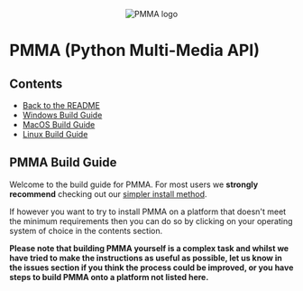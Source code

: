 <div align="center">

  ![PMMA logo](https://github.com/PycraftDeveloper/PMMA/assets/81379254/2c4858b8-b50c-4f3b-95f3-d93fd1f0f19b)
</div>


# PMMA (Python Multi-Media API)

## Contents
* [Back to the README](https://github.com/PycraftDeveloper/PMMA/blob/main/README.md#contents)
* [Windows Build Guide](https://github.com/PycraftDeveloper/PMMA/blob/main/repository/BuildGuides/windows.md#windows-build-guide)
* [MacOS Build Guide](https://github.com/PycraftDeveloper/PMMA/blob/main/repository/BuildGuides/macos.md#macos-build-guide)
* [Linux Build Guide](https://github.com/PycraftDeveloper/PMMA/blob/main/repository/BuildGuides/linux.md#linux-build-guide)

## PMMA Build Guide

Welcome to the build guide for PMMA. For most users we **strongly recommend** checking out our [simpler install method](https://github.com/PycraftDeveloper/PMMA/blob/main/README.md#installation).

If however you want to try to install PMMA on a platform that doesn't meet the minimum requirements then you can do so by clicking on your operating system of choice in the contents section.

**Please note that building PMMA yourself is a complex task and whilst we have tried to make the instructions as useful as possible, let us know in the issues section if you think the process could be improved, or you have steps to build PMMA onto a platform not listed here.**